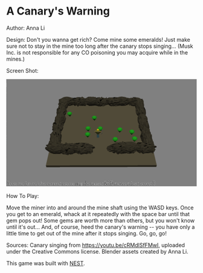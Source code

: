 # A Canary's Warning

Author: Anna Li

Design: Don't you wanna get rich? Come mine some emeralds! Just make sure not to stay in the mine too long after the canary stops singing...
(Musk Inc. is not responsible for any CO poisoning you may acquire while in the mines.)

Screen Shot:

![Screen Shot](screenshot.png)

How To Play:

Move the miner into and around the mine shaft using the WASD keys. Once you get to an emerald, whack at it repeatedly with the space bar until that gem pops out! Some gems are worth more than others, but you won't know until it's out... And, of course, heed the canary's warning -- you have only a little time to get out of the mine after it stops singing. Go, go, go!

Sources:
Canary singing from https://youtu.be/cRMdlSfFMwI, uploaded under the Creative Commons license.
Blender assets created by Anna Li.

This game was built with [NEST](NEST.md).

